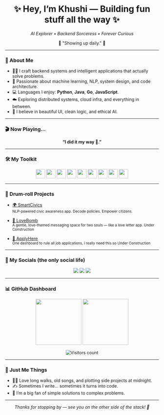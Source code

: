 
<h1 align="center">✨ Hey, I’m Khushi — Building fun stuff all the way ✨</h1>
<p align="center"><em>AI Explorer • Backend Sorceress • Forever Curious</em></p>

<p align="center">💬 "Showing up daily." 🌸</p>

---

### 🌷 About Me

- 👩‍💻 I craft backend systems and intelligent applications that actually solve problems.
- 🧠 Passionate about machine learning, NLP, system design, and code architecture.
- 💻 Languages I enjoy: **Python**, **Java**, **Go**, **JavaScript**.
- ☁️ Exploring distributed systems, cloud infra, and everything in between.
- 💖 I believe in beautiful UI, clean logic, and ethical AI.

---

### 🎬 Now Playing...

<p align="center"><strong>“I did it my way 🎼.”</strong></p>

---

### 🛠️ My Toolkit

<div align="center">
  <img src="https://cdn.jsdelivr.net/gh/devicons/devicon/icons/python/python-original.svg" height="30" />
  <img src="https://cdn.jsdelivr.net/gh/devicons/devicon/icons/java/java-original.svg" height="30" />
  <img src="https://cdn.jsdelivr.net/gh/devicons/devicon/icons/go/go-original.svg" height="30" />
  <img src="https://cdn.jsdelivr.net/gh/devicons/devicon/icons/javascript/javascript-original.svg" height="30" />
  <img src="https://cdn.jsdelivr.net/gh/devicons/devicon/icons/express/express-original.svg" height="30" />
  <img src="https://cdn.jsdelivr.net/gh/devicons/devicon/icons/mongodb/mongodb-original.svg" height="30" />
  <img src="https://cdn.jsdelivr.net/gh/devicons/devicon/icons/mysql/mysql-original.svg" height="30" />
  <img src="https://cdn.jsdelivr.net/gh/devicons/devicon/icons/tensorflow/tensorflow-original.svg" height="30" />
  <img src="https://cdn.jsdelivr.net/gh/devicons/devicon/icons/jupyter/jupyter-original.svg" height="30" />
</div>

---

### 🥁 Drum-roll Projects

- [🌍 SmartCivics](https://github.com/khushipy/SmartCivics)  
  <sub>NLP-powered civic awareness app. Decode policies. Empower citizens.</sub>

- [💌 LoveBomb](https://github.com/khushipy/LoveBomb)  
  <sub>A gentle, love-themed messaging space for two souls — like a love letter app. Under Construction</sub>

- [📁 ApplyHere](https://github.com/khushipy/ApplyHere)  
  <sub>One dashboard to rule all job applications, i really need this so Under Construction</sub>

---

### 🧃 My Socials (the only social life)

<div align="center">
  <a href="mailto:khushipaltwt@gmail.com"><img src="https://img.shields.io/badge/Gmail-rose?style=for-the-badge&logo=gmail&logoColor=white&color=D14836"/></a>
  <a href="https://www.linkedin.com/in/khushipal08/"><img src="https://img.shields.io/badge/LinkedIn-softblue?style=for-the-badge&logo=linkedin&logoColor=white&color=0077B5"/></a>
  <a href="https://x.com/KiwiKiwiuiuio"><img src="https://img.shields.io/badge/Twitter-cutegray?style=for-the-badge&logo=twitter&logoColor=white&color=1DA1F2"/></a>
</div>

---

### 📊 GitHub Dashboard

<div align="center">
  <img src="https://github-readme-stats.vercel.app/api?username=khushipy&show_icons=true&count_private=true&theme=rose_pine&hide_border=true" height="150" />
  <img src="https://github-readme-stats.vercel.app/api/top-langs?username=khushipy&layout=compact&langs_count=6&theme=rose_pine&hide_border=true" height="150" />
</div>

<p align="center">
  <img src="https://komarev.com/ghpvc/?username=khushipy&style=flat-square&color=F9A8D4" alt="Visitors count"/>
</p>

---

### 🌸 Just Me Things

- 🧘‍♀️ Love long walks, old songs, and plotting side projects at midnight.
- ✍️ Sometimes I write... sometimes it turns into code.
- 🧩 I’m a big fan of simple solutions to complex problems.

---

<p align="center"><em>Thanks for stopping by — see you on the other side of the stack! 🌈</em></p>
